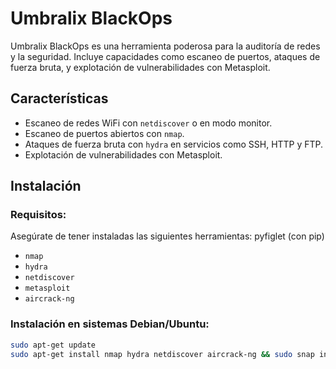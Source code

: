 # Umbralix BlackOps

Umbralix BlackOps es una herramienta poderosa para la auditoría de redes y la seguridad. Incluye capacidades como escaneo de puertos, ataques de fuerza bruta, y explotación de vulnerabilidades con Metasploit.

## Características
- Escaneo de redes WiFi con `netdiscover` o en modo monitor.
- Escaneo de puertos abiertos con `nmap`.
- Ataques de fuerza bruta con `hydra` en servicios como SSH, HTTP y FTP.
- Explotación de vulnerabilidades con Metasploit.

## Instalación

### Requisitos:
Asegúrate de tener instaladas las siguientes herramientas:
pyfiglet (con pip)
- `nmap`
- `hydra`
- `netdiscover`
- `metasploit`
- `aircrack-ng`

### Instalación en sistemas Debian/Ubuntu:
```bash
sudo apt-get update
sudo apt-get install nmap hydra netdiscover aircrack-ng && sudo snap install metasploit-framework
